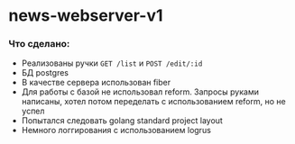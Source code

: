 # news-webserver-v1

### Что сделано:
* Реализованы ручки `GET /list` и `POST /edit/:id`
* БД postgres
* В качестве сервера использован fiber
* Для работы с базой не использовал reform. Запросы руками написаны, хотел потом переделать с использованием reform, но не успел
* Попытался следовать golang standard project layout
* Немного логгирования с использованием logrus
